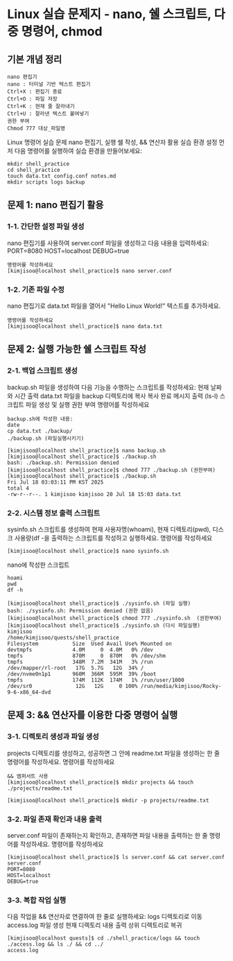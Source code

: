 # Linux 실습 문제지 - nano, 쉘 스크립트, 다중 명령어, chmod
## 기본 개념 정리
```
nano 편집기
nano : 터미널 기반 텍스트 편집기
Ctrl+X : 편집기 종료
Ctrl+O : 파일 저장
Ctrl+K : 현재 줄 잘라내기
Ctrl+U : 잘라낸 텍스트 붙여넣기
권한 부여
Chmod 777 대상_파일명
```
Linux 명령어 실습 문제
nano 편집기, 실행 쉘 작성, && 연산자 활용
실습 환경 설정
먼저 다음 명령어를 실행하여 실습 환경을 만들어보세요:
```
mkdir shell_practice
cd shell_practice
touch data.txt config.conf notes.md
mkdir scripts logs backup
```

## 문제 1: nano 편집기 활용
### 1-1. 간단한 설정 파일 생성
nano 편집기를 사용하여 server.conf 파일을 생성하고 다음 내용을 입력하세요:
PORT=8080
HOST=localhost
DEBUG=true
```
명령어를 작성하세요
[kimjisoo@localhost shell_practice]$ nano server.conf
```
### 1-2. 기존 파일 수정
nano 편집기로 data.txt 파일을 열어서 "Hello Linux World!" 텍스트를 추가하세요.
```
명령어를 작성하세요
[kimjisoo@localhost shell_practice]$ nano data.txt
```

## 문제 2: 실행 가능한 쉘 스크립트 작성
### 2-1. 백업 스크립트 생성
backup.sh 파일을 생성하여 다음 기능을 수행하는 스크립트를 작성하세요:
현재 날짜와 시간 출력
data.txt 파일을 backup 디렉토리에 복사
복사 완료 메시지 출력 (ls-l)
스크립트 파일 생성 및 실행 권한 부여 명령어를 작성하세요
```
backup.sh에 작성한 내용:
date
cp data.txt ./backup/
./backup.sh (파일실행시키기)
```
```shell
[kimjisoo@localhost shell_practice]$ nano backup.sh
[kimjisoo@localhost shell_practice]$ ./backup.sh
bash: ./backup.sh: Permission denied
[kimjisoo@localhost shell_practice]$ chmod 777 ./backup.sh (권한부여)
[kimjisoo@localhost shell_practice]$ ./backup.sh
Fri Jul 18 03:03:11 PM KST 2025
total 4
-rw-r--r--. 1 kimjisoo kimjisoo 20 Jul 18 15:03 data.txt

```

### 2-2. 시스템 정보 출력 스크립트
sysinfo.sh 스크립트를 생성하여 현재 사용자명(whoami), 현재 디렉토리(pwd), 디스크 사용량(df -을 출력하는 스크립트를 작성하고 실행하세요.
명령어를 작성하세요
```
[kimjisoo@localhost shell_practice]$ nano sysinfo.sh

```
nano에 작성한 스크립트
```
hoami
pwd
df -h
```
```
[kimjisoo@localhost shell_practice]$ ./sysinfo.sh (파일 실행)
bash: ./sysinfo.sh: Permission denied (권한 없음)
[kimjisoo@localhost shell_practice]$ chmod 777 ./sysinfo.sh  (권한부여)
[kimjisoo@localhost shell_practice]$ ./sysinfo.sh (다시 파일실행)
kimjisoo
/home/kimjisoo/quests/shell_practice
Filesystem           Size  Used Avail Use% Mounted on
devtmpfs             4.0M     0  4.0M   0% /dev
tmpfs                870M     0  870M   0% /dev/shm
tmpfs                348M  7.2M  341M   3% /run
/dev/mapper/rl-root   17G  5.7G   12G  34% /
/dev/nvme0n1p1       960M  366M  595M  39% /boot
tmpfs                174M  112K  174M   1% /run/user/1000
/dev/sr0              12G   12G     0 100% /run/media/kimjisoo/Rocky-9-6-x86_64-dvd
```
## 문제 3: && 연산자를 이용한 다중 명령어 실행
### 3-1. 디렉토리 생성과 파일 생성
projects 디렉토리를 생성하고, 성공하면 그 안에 readme.txt 파일을 생성하는 한 줄 명령어를 작성하세요.
명령어를 작성하세요
```shell
&& 엠퍼서트 사용
[kimjisoo@localhost shell_practice]$ mkdir projects && touch ./projects/readme.txt
```
```
[kimjisoo@localhost shell_practice]$ mkdir -p projects/readme.txt
```
### 3-2. 파일 존재 확인과 내용 출력
server.conf 파일이 존재하는지 확인하고, 존재하면 파일 내용을 출력하는 한 줄 명령어를 작성하세요.
명령어를 작성하세요
```
[kimjisoo@localhost shell_practice]$ ls server.conf && cat server.conf 
server.conf
PORT=8080
HOST=localhost
DEBUG=true
```
### 3-3. 복합 작업 실행
다음 작업을 && 연산자로 연결하여 한 줄로 실행하세요:
logs 디렉토리로 이동
access.log 파일 생성
현재 디렉토리 내용 출력
상위 디렉토리로 복귀
```
[kimjisoo@localhost quests]$ cd ./shell_practice/logs && touch ./access.log && ls ./ && cd ../
access.log
```




